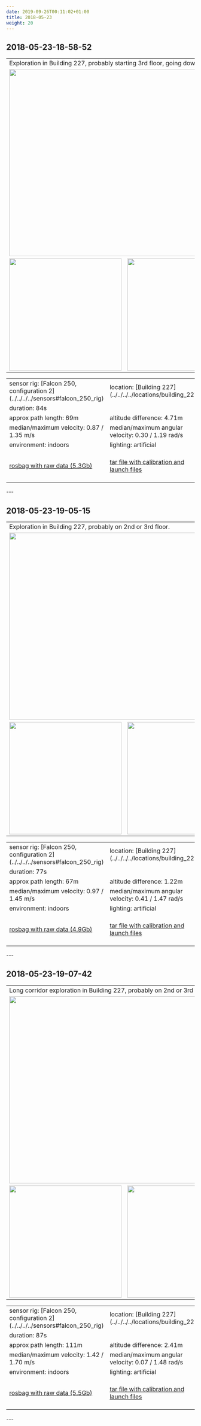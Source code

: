```yaml
---
date: 2019-09-26T00:11:02+01:00
title: 2018-05-23
weight: 20
---
```

## 2018-05-23-18-58-52
<table>
<tr>
<td colspan="3">Exploration in Building 227, probably starting 3rd floor, going down the stairs to 2nd floor. Ends in stairwell,  not a loop!</td>
</tr>
<tr>
<td colspan="3"><a
href="http://visiondata.cis.upenn.edu/grasp_multicam/ovc/2018-05-23/18-58-52/2018-05-23-18-58-52.mp4"><img src="../2018-05-23-18-58-52_video.jpg" width="500"/></a></td>
</tr>
<tr>
<td><img src="../2018-05-23-18-58-52_top_down.png" height="300"/></td>
<td><img src="../2018-05-23-18-58-52_at_angle.png" height="300"/></td>
<td><img src="../2018-05-23-18-58-52_close_up.png" height="300"/></td>
</tr>
</table>
<table>
<tr>
<td>sensor rig: [Falcon 250, configuration 2](../../../../sensors#falcon_250_rig)</td>
<td>location: [Building 227](../../../../locations/building_227)</td>
</tr>
<tr><td>duration: 84s</td></tr>
<tr><td>approx path length: 69m</td><td>altitude difference: 4.71m</td></tr>
<tr>
<td>median/maximum velocity: 0.87 / 1.35 m/s</td>
<td>median/maximum angular velocity: 0.30 / 1.19 rad/s</td>
</tr>
<tr>
<td>environment: indoors</td><td>lighting: artificial</td><td>tags: no</td>
</tr>
<tr>
<td>
<a href="http://visiondata.cis.upenn.edu/grasp_multicam/falcam/2018-05-23/18-58-52/2018-05-23-18-58-52.bag">rosbag with raw data (5.3Gb)</a>
</td>
<td>
<a href="http://visiondata.cis.upenn.edu/grasp_multicam/falcam/2018-05-23/18-58-52/config_files.tar">tar file with calibration and launch files</a>
</td>
<td>
<a href="http://visiondata.cis.upenn.edu/grasp_multicam/falcam/2018-05-23/18-58-52/2018-05-23-18-58-52_odom.bag">rosbag with odometry (14Mb)</a>
</td>
</tr>
</table>
---

## 2018-05-23-19-05-15
<table>
<tr>
<td colspan="3">Exploration in Building 227, probably on 2nd or 3rd floor.</td>
</tr>
<tr>
<td colspan="3"><a
href="http://visiondata.cis.upenn.edu/grasp_multicam/ovc/2018-05-23/19-05-15/2018-05-23-19-05-15.mp4"><img src="../2018-05-23-19-05-15_video.jpg" width="500"/></a></td>
</tr>
<tr>
<td><img src="../2018-05-23-19-05-15_top_down.png" height="300"/></td>
<td><img src="../2018-05-23-19-05-15_at_angle.png" height="300"/></td>
<td><img src="../2018-05-23-19-05-15_close_up.png" height="300"/></td>
</tr>
</table>
<table>
<tr>
<td>sensor rig: [Falcon 250, configuration 2](../../../../sensors#falcon_250_rig)</td>
<td>location: [Building 227](../../../../locations/building_227)</td>
</tr>
<tr><td>duration: 77s</td></tr>
<tr><td>approx path length: 67m</td><td>altitude difference: 1.22m</td></tr>
<tr>
<td>median/maximum velocity: 0.97 / 1.45 m/s</td>
<td>median/maximum angular velocity: 0.41 / 1.47 rad/s</td>
</tr>
<tr>
<td>environment: indoors</td><td>lighting: artificial</td><td>tags: no</td>
</tr>
<tr>
<td>
<a href="http://visiondata.cis.upenn.edu/grasp_multicam/falcam/2018-05-23/19-05-15/2018-05-23-19-05-15.bag">rosbag with raw data (4.9Gb)</a>
</td>
<td>
<a href="http://visiondata.cis.upenn.edu/grasp_multicam/falcam/2018-05-23/19-05-15/config_files.tar">tar file with calibration and launch files</a>
</td>
<td>
<a href="http://visiondata.cis.upenn.edu/grasp_multicam/falcam/2018-05-23/19-05-15/2018-05-23-19-05-15_odom.bag">rosbag with odometry (13Mb)</a>
</td>
</tr>
</table>
---

## 2018-05-23-19-07-42
<table>
<tr>
<td colspan="3">Long corridor exploration in Building 227, probably on 2nd or 3rd floor.</td>
</tr>
<tr>
<td colspan="3"><a
href="http://visiondata.cis.upenn.edu/grasp_multicam/ovc/2018-05-23/19-07-42/2018-05-23-19-07-42.mp4"><img src="../2018-05-23-19-07-42_video.jpg" width="500"/></a></td>
</tr>
<tr>
<td><img src="../2018-05-23-19-07-42_top_down.png" height="300"/></td>
<td><img src="../2018-05-23-19-07-42_at_angle.png" height="300"/></td>
<td><img src="../2018-05-23-19-07-42_close_up.png" height="300"/></td>
</tr>
</table>
<table>
<tr>
<td>sensor rig: [Falcon 250, configuration 2](../../../../sensors#falcon_250_rig)</td>
<td>location: [Building 227](../../../../locations/building_227)</td>
</tr>
<tr><td>duration: 87s</td></tr>
<tr><td>approx path length: 111m</td><td>altitude difference: 2.41m</td></tr>
<tr>
<td>median/maximum velocity: 1.42 / 1.70 m/s</td>
<td>median/maximum angular velocity: 0.07 / 1.48 rad/s</td>
</tr>
<tr>
<td>environment: indoors</td><td>lighting: artificial</td><td>tags: no</td>
</tr>
<tr>
<td>
<a href="http://visiondata.cis.upenn.edu/grasp_multicam/falcam/2018-05-23/19-07-42/2018-05-23-19-07-42.bag">rosbag with raw data (5.5Gb)</a>
</td>
<td>
<a href="http://visiondata.cis.upenn.edu/grasp_multicam/falcam/2018-05-23/19-07-42/config_files.tar">tar file with calibration and launch files</a>
</td>
<td>
<a href="http://visiondata.cis.upenn.edu/grasp_multicam/falcam/2018-05-23/19-07-42/2018-05-23-19-07-42_odom.bag">rosbag with odometry (15Mb)</a>
</td>
</tr>
</table>
---
